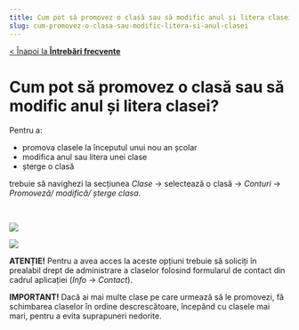```yaml
---
title: Cum pot să promovez o clasă sau să modific anul și litera clasei?
slug: cum-promovez-o-clasa-sau-modific-litera-si-anul-clasei
---
```

[< Înapoi la **Întrebări frecvente**](/intrebari-frecvente/)

# Cum pot să promovez o clasă sau să modific anul și litera clasei?

Pentru a:

* promova clasele la începutul unui nou an școlar
* modifica anul sau litera unei clase
* șterge o clasă

trebuie să navighezi la secțiunea *Clase* -> selectează o clasă -> *Conturi* -> *Promoveză/ modifică/ șterge clasa*.

&nbsp;

![](/img/clase1.jpg)

![](/img/clase2.jpg)

**ATENȚIE!** Pentru a avea acces la aceste opțiuni trebuie să soliciți în prealabil drept de administrare a claselor folosind formularul de contact din cadrul aplicației (*Info* -> *Contact*).


**IMPORTANT!** Dacă ai mai multe clase pe care urmează să le promovezi, fă schimbarea claselor în ordine descrescătoare, începând cu clasele mai mari, pentru a evita suprapuneri nedorite.
